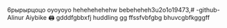6рырырцоцо
оуоуоуо
hehehehehehw
bebeheheh3u2o1o19473,# -github-
Alinur 
Aiybike
🖨 gdddfgbbxfj huddling gg
ffssfvbfgbg
bhuvcgbfkgggff 

